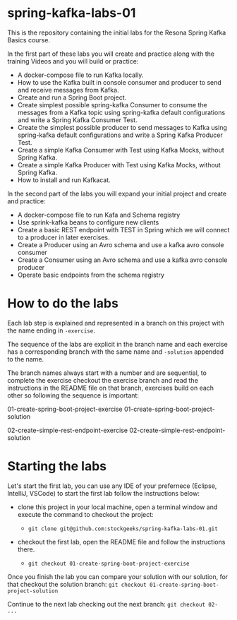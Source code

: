 # spring-kafka-labs-01

This is the repository containing the initial labs for the Resona Spring Kafka Basics course. 

In the first part of these labs you will create and practice along with the training Videos and you will build or practice: 

- A docker-compose file to run Kafka locally.
- How to use the Kafka built in console consumer and producer to send and receive messages from Kafka.
- Create and run a Spring Boot project.
- Create simplest possible spring-kafka Consumer to consume the messages from a Kafka topic using spring-kafka default configurations and write a Spring Kafka Consumer Test.
- Create the simplest possible producer to send messages to Kafka using spring-kafka default configurations and write a Spring Kafka Producer Test.
- Create a simple Kafka Consumer with Test using Kafka Mocks, without Spring Kafka.
- Create a simple Kafka Producer with Test using Kafka Mocks, without Spring Kafka.
- How to install and run Kafkacat.

In the second part of the labs you will expand your initial project and create and practice: 

- A docker-compose file to run Kafa and Schema registry
- Use sprink-kafka beans to configure new clients
- Create a basic REST endpoint with TEST in Spring which we will connect to a producer in later exercises.
- Create a Producer using an Avro schema and use a kafka avro console consumer
- Create a Consumer using an Avro schema and use a kafka avro console producer
- Operate basic endpoints from the schema registry


# How to do the labs

Each lab step is explained and represented in a branch on this project with the name ending in `-exercise`. 

The sequence of the labs are explicit in the branch name and each exercise has a corresponding branch with the same name and `-solution` appended to the name. 

The branch names always start with a number and are sequential, to complete the exercise checkout the exercise branch and read the instructions in the README file on that branch, exercises build on each other so following the sequence is important: 

01-create-spring-boot-project-exercise
01-create-spring-boot-project-solution

02-create-simple-rest-endpoint-exercise
02-create-simple-rest-endpoint-solution

# Starting the labs

Let's start the first lab, you can use any IDE of your prefernece (Eclipse, IntelliJ, VSCode) to start the first lab follow the instructions below: 

- clone this project in your local machine, open a terminal window and execute the command to checkout the project: 
    - `git clone git@github.com:stockgeeks/spring-kafka-labs-01.git`

- checkout the first lab, open the README file and follow the instructions there.
    - `git checkout 01-create-spring-boot-project-exercise`  

Once you finish the lab you can compare your solution with our solution, for that checkout the solution branch: `git checkout 01-create-spring-boot-project-solution`

Continue to the next lab checking out the next branch: `git checkout 02- ... `


